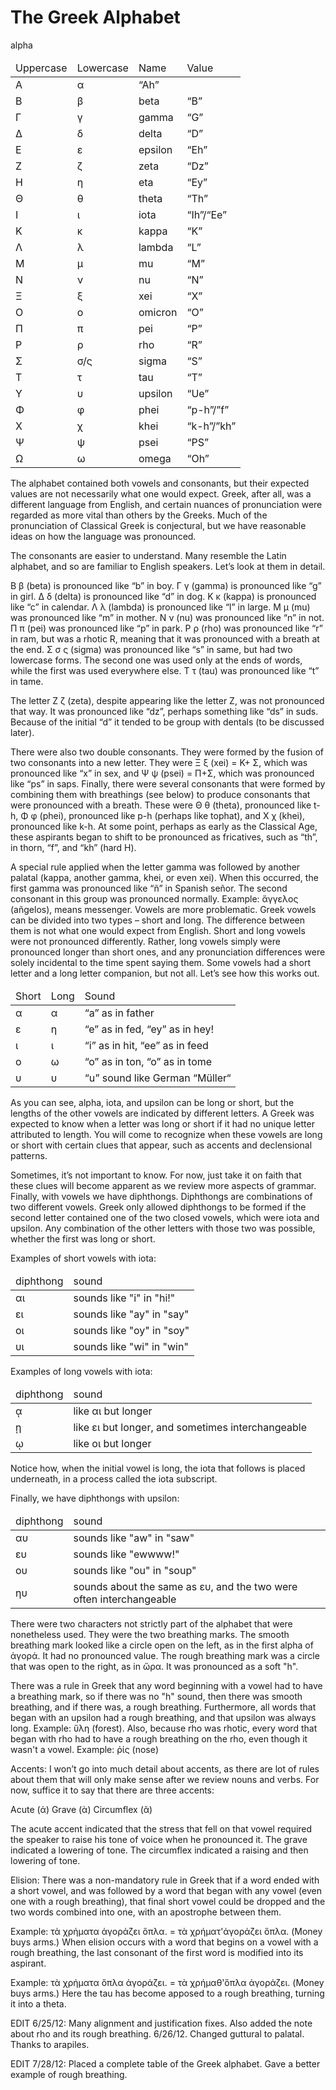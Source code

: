 # The Greek Alphabet

<table>
	<thead>
		<tr><td>Uppercase</td><td>Lowercase</td><td>Name</td><td>Value</td></tr>
	</thead>
	<tbody>
		<tr><td>Α</td><td>α</td>alpha</td><td>“Ah”</td></tr>
		<tr><td>Β</td><td>β</td><td>beta</td><td>“B”</td></tr>
		<tr><td>Γ</td><td>γ</td><td>gamma</td><td>“G”</td></tr>
		<tr><td>Δ</td><td>δ</td><td>delta</td><td>“D”</td></tr>
		<tr><td>Ε</td><td>ε</td><td>epsilon</td><td>“Eh”</td></tr>
		<tr><td>Ζ</td><td>ζ</td><td>zeta</td><td>“Dz”</td></tr>
		<tr><td>Η</td><td>η</td><td>eta</td><td>“Ey”</td></tr>
		<tr><td>Θ</td><td>θ</td><td>theta</td><td>“Th”</td></tr>
		<tr><td>Ι</td><td>ι</td><td>iota</td><td>“Ih”/“Ee”</td></tr>
		<tr><td>Κ</td><td>κ</td><td>kappa</td><td>“K”</td></tr>
		<tr><td>Λ</td><td>λ</td><td>lambda</td><td>“L”</td></tr>
		<tr><td>Μ</td><td>μ</td><td>mu</td><td>“M”</td></tr>
		<tr><td>Ν</td><td>ν</td><td>nu</td><td>“N”</td></tr>
		<tr><td>Ξ</td><td>ξ</td><td>xei</td><td>“X”</td></tr>
		<tr><td>Ο</td><td>ο</td><td>omicron</td><td>“O”</td></tr>
		<tr><td>Π</td><td>π</td><td>pei</td><td>“P”</td></tr>
		<tr><td>Ρ</td><td>ρ</td><td>rho</td><td>“R”</td></tr>
		<tr><td>Σ</td><td>σ/ς</td><td>sigma</td><td>“S”</td></tr>
		<tr><td>Τ</td><td>τ</td><td>tau</td><td>“T”</td></tr>
		<tr><td>Υ</td><td>υ</td><td>upsilon</td><td>“Ue”</td></tr>
		<tr><td>Φ</td><td>φ</td><td>phei</td><td>“p-h”/”f”</td></tr>
		<tr><td>Χ</td><td>χ</td><td>khei</td><td>“k-h”/”kh”</td></tr>
		<tr><td>Ψ</td><td>ψ</td><td>psei</td><td>“PS”</td></tr>
		<tr><td>Ω</td><td>ω</td><td>omega</td><td>“Oh”</td></tr>
	</tbody>
</table>

The alphabet contained both vowels and consonants, but their expected values are not necessarily what one would expect. Greek, after all, was a different language from English, and certain nuances of pronunciation were regarded as more vital than others by the Greeks. Much of the pronunciation of Classical Greek is conjectural, but we have reasonable ideas on how the language was pronounced.

The consonants are easier to understand. Many resemble the Latin alphabet, and so are familiar to English speakers. Let’s look at them in detail.

Β β (beta) is pronounced like “b” in boy. Γ γ (gamma) is pronounced like “g” in girl. Δ δ (delta) is pronounced like “d” in dog. Κ κ (kappa) is pronounced like “c” in calendar. Λ λ (lambda) is pronounced like “l” in large. Μ μ (mu) was pronounced like “m” in mother. Ν ν (nu) was pronounced like “n” in not. Π π (pei) was pronounced like “p” in park. Ρ ρ (rho) was pronounced like “r” in ram, but was a rhotic R, meaning that it was pronounced with a breath at the end. Σ σ ς (sigma) was pronounced like “s” in same, but had two lowercase forms. The second one was used only at the ends of words, while the first was used everywhere else. Τ τ (tau) was pronounced like “t” in tame.

The letter Ζ ζ (zeta), despite appearing like the letter Z, was not pronounced that way. It was pronounced like “dz”, perhaps something like “ds” in suds. Because of the initial “d” it tended to be group with dentals (to be discussed later).

There were also two double consonants. They were formed by the fusion of two consonants into a new letter. They were Ξ ξ (xei) = Κ+ Σ, which was pronounced like “x” in sex, and Ψ ψ (psei) = Π+Σ, which was pronounced like “ps” in saps.
Finally, there were several consonants that were formed by combining them with breathings (see below) to produce consonants that were pronounced with a breath. These were Θ θ (theta), pronounced like t-h, Φ φ (phei), pronounced like p-h (perhaps like tophat), and Χ χ (khei), pronounced like k-h. At some point, perhaps as early as the Classical Age, these aspirants began to shift to be pronounced as fricatives, such as “th”, in thorn, “f”, and “kh” (hard H).

A special rule applied when the letter gamma was followed by another palatal (kappa, another gamma, khei, or even xei). When this occurred, the first gamma was pronounced like “ñ” in Spanish señor. The second consonant in this group was pronounced normally. Example: ἄγγελος (añgelos), means messenger.
Vowels are more problematic. Greek vowels can be divided into two types – short and long. The difference between them is not what one would expect from English. Short and long vowels were not pronounced differently. Rather, long vowels simply were pronounced longer than short ones, and any pronunciation differences were solely incidental to the time spent saying them. Some vowels had a short letter and a long letter companion, but not all. Let’s see how this works out.

<table>
	<thead>
	<tr><td>Short</td><td>Long</td><td>Sound</td></tr>
	</thead>
	<tbody>
	<tr><td>α</td><td>α</td><td>“a” as in father
	<tr><td>ε</td><td>η</td><td>“e” as in fed, “ey” as in hey!</td></tr>
	<tr><td>ι</td><td>ι</td><td>“i” as in hit, “ee” as in feed</td></tr>
	<tr><td>ο</td><td>ω</td><td>“o” as in ton, “o” as in tome</td></tr>
	<tr><td>υ</td><td>υ</td><td>“u” sound like German “Müller“</td></tr>
</tbody>
</table>

As you can see, alpha, iota, and upsilon can be long or short, but the lengths of the other vowels are indicated by different letters. A Greek was expected to know when a letter was long or short if it had no unique letter attributed to length. You will come to recognize when these vowels are long or short with certain clues that appear, such as accents and declensional patterns. 

Sometimes, it’s not important to know. For now, just take it on faith that these clues will become apparent as we review more aspects of grammar. Finally, with vowels we have diphthongs. Diphthongs are combinations of two different vowels. Greek only allowed diphthongs to be formed if the second letter contained one of the two closed vowels, which were iota and upsilon. Any combination of the other letters with those two was possible, whether the first was long or short.


Examples of short vowels with iota:

<table>
	<thead>
		<tr><td>diphthong</td><td>sound</td></tr>
	</thead>
	<tbody>
		<tr><td>αι</td><td>sounds like "i" in "hi!"</td></tr>
		<tr><td>ει</td><td>sounds like "ay" in "say"</td></tr>
		<tr><td>οι</td><td>sounds like "oy" in "soy"</td></tr>
		<tr><td>υι</td><td>sounds like "wi" in "win"</td></tr>
	</tbody>
</table>

Examples of long vowels with iota:


<table>
	<thead>
		<tr><td>diphthong</td><td>sound</td></tr>
	</thead>
	<tbody>
		<tr><td>ᾳ</td><td>like αι but longer</td></tr>
		<tr><td>ῃ</td><td>like ει but longer, and sometimes interchangeable</td></tr>
		<tr><td>ῳ</td><td>like οι but longer</td></tr>
	</tbody>
</table>

Notice how, when the initial vowel is long, the iota that follows is placed underneath, in a process called the iota subscript.

Finally, we have diphthongs with upsilon:

<table>
	<thead>
		<tr><td>diphthong</td><td>sound</td></tr>
	</thead>
	<tbody>
		<tr><td>αυ</td><td>sounds like "aw" in "saw"</td></tr>
		<tr><td>ευ</td><td>sounds like "ewwww!"</td></tr>
		<tr><td>ου</td><td>sounds like "ou" in "soup"</td></tr>
		<tr><td>ηυ</td><td>sounds about the same as ευ, and the two were often interchangeable</td></tr>
	</tbody>
</table>

There were two characters not strictly part of the alphabet that were nonetheless used. They were the two breathing marks. The smooth breathing mark looked like a circle open on the left, as in the first alpha of ἀγορά. It had no pronounced value. The rough breathing mark was a circle that was open to the right, as in ὥρα. It was pronounced as a soft "h". 

There was a rule in Greek that any word beginning with a vowel had to have a breathing mark, so if there was no "h" sound, then there was smooth breathing, and if there was, a rough breathing. Furthermore, all words that began with an upsilon had a rough breathing, and that upsilon was always long. Example: ὕλη (forest). Also, because rho was rhotic, every word that began with rho had to have a rough breathing on the rho, even though it wasn't a vowel. Example: ῥίς (nose)


Accents: I won’t go into much detail about accents, as there are lot of rules about them that will only make sense after we review nouns and verbs. For now, suffice it to say that there are three accents:

Acute (ά)
Grave (ὰ)
Circumflex (ᾶ)

The acute accent indicated that the stress that fell on that vowel required the speaker to raise his tone of voice when he pronounced it. The grave indicated a lowering of tone. The circumflex indicated a raising and then lowering of tone.

Elision: There was a non-mandatory rule in Greek that if a word ended with a short vowel, and was followed by a word that began with any vowel (even one with a rough breathing), that final short vowel could be dropped and the two words combined into one, with an apostrophe between them.

Example:
τὰ χρήματα ἀγοράζει ὅπλα. = τὰ χρήματ'ἀγοράζει ὅπλα. (Money buys arms.)
When elision occurs with a word that begins on a vowel with a rough breathing, the last consonant of the first word is modified into its aspirant.

Example:
τὰ χρήματα ὅπλα ἀγοράζει. = τὰ χρήμαθ'ὅπλα ἀγοράζει. (Money buys arms.)
Here the tau has become apposed to a rough breathing, turning it into a theta.

EDIT 6/25/12: Many alignment and justification fixes. Also added the note about rho and its rough breathing. 6/26/12. Changed guttural to palatal. Thanks to arapiles.

EDIT 7/28/12: Placed a complete table of the Greek alphabet. Gave a better example of rough breathing.